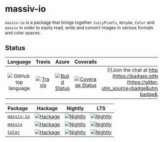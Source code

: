 # massiv-io

`massiv-io` is a package that brings together `JuicyPixels`, `Netpbm`, `Color` and `massiv`
in order to easily read, write and convert images in various formats and color spaces.

## Status

| Language | Travis | Azure | Coveralls |Gitter.im |
|:--------:|:------:|:-----:|:---------:|:--------:|
| ![GitHub top language](https://img.shields.io/github/languages/top/lehins/massiv-io.svg) | [![Travis](https://img.shields.io/travis/lehins/massiv-io/master.svg?label=Linux%20%26%20OS%20X)](https://travis-ci.org/lehins/massiv-io) | [![Build Status](https://dev.azure.com/kuleshevich/massiv-io/_apis/build/status/lehins.massiv-io?branchName=master)](https://dev.azure.com/kuleshevich/massiv-io/_build?definitionId=1&branchName=master) | [![Coverage Status](https://coveralls.io/repos/github/lehins/massiv-io/badge.svg?branch=master)](https://coveralls.io/github/lehins/massiv-io?branch=master) | [![Join the chat at https://gitter.im/haskell-massiv/Lobby](https://badges.gitter.im/haskell-massiv/Lobby.svg)](https://gitter.im/haskell-massiv/Lobby?utm_source=badge&utm_medium=badge&utm_campaign=pr-badge&utm_content=badge)

|      Package       | Hackage | Nightly | LTS |
|:-------------------|:-------:|:-------:|:---:|
|  [`massiv-io`](https://github.com/lehins/massiv-io)|                                [![Hackage](https://img.shields.io/hackage/v/massiv-io.svg)](https://hackage.haskell.org/package/massiv-io)|                                                                                                  [![Nightly](https://www.stackage.org/package/massiv-io/badge/nightly)](https://www.stackage.org/nightly/package/massiv-io)|                                                                                   [![Nightly](https://www.stackage.org/package/massiv-io/badge/lts)](https://www.stackage.org/lts/package/massiv-io)|
|  [`massiv`](https://github.com/lehins/massiv/tree/master/massiv)|                                       [![Hackage](https://img.shields.io/hackage/v/massiv.svg)](https://hackage.haskell.org/package/massiv)|                                                                                                        [![Nightly](https://www.stackage.org/package/massiv/badge/nightly)](https://www.stackage.org/nightly/package/massiv)|                                                                                         [![Nightly](https://www.stackage.org/package/massiv/badge/lts)](https://www.stackage.org/lts/package/massiv)|
|  [`Color`](https://github.com/lehins/Color/tree/master/Color)|                                       [![Hackage](https://img.shields.io/hackage/v/Color.svg)](https://hackage.haskell.org/package/Color)|                                                                                                        [![Nightly](https://www.stackage.org/package/Color/badge/nightly)](https://www.stackage.org/nightly/package/Color)|                                                                                         [![Nightly](https://www.stackage.org/package/Color/badge/lts)](https://www.stackage.org/lts/package/Color)|
